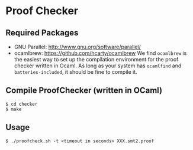 Proof Checker
============

Required Packages
-----------------
 - GNU Parallel: http://www.gnu.org/software/parallel/
 - ocamlbrew: https://github.com/hcarty/ocamlbrew
   We find ``ocamlbrew`` is the easiest way to set up the compilation environment for the proof checker written in Ocaml.
   As long as your system has ``ocamlfind`` and ``batteries-included``, it should be fine to compile it.

Compile ProofChecker (written in OCaml)
---------------------------------------
    $ cd checker
    $ make

Usage
-----
    $ ./proofcheck.sh -t <timeout in seconds> XXX.smt2.proof

